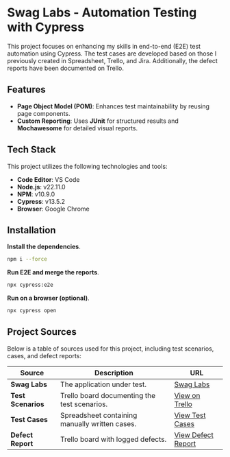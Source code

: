 # Swag Labs - Automation Testing with Cypress

This project focuses on enhancing my skills in end-to-end (E2E) test automation using Cypress. The test cases are developed based on those I previously created in Spreadsheet, Trello, and Jira. Additionally, the defect reports have been documented on Trello.

## Features

- **Page Object Model (POM)**: Enhances test maintainability by reusing page components.
- **Custom Reporting**: Uses **JUnit** for structured results and **Mochawesome** for detailed visual reports.


## Tech Stack

This project utilizes the following technologies and tools:

- **Code Editor**: VS Code
- **Node.js**: v22.11.0
- **NPM**: v10.9.0
- **Cypress**: v13.5.2
- **Browser**: Google Chrome


## Installation

**Install the dependencies**.
```sh
npm i --force
```

**Run E2E and merge the reports**.
```sh
npx cypress:e2e
```

**Run on a browser (optional)**.
```sh
npx cypress open
```

## Project Sources

Below is a table of sources used for this project, including test scenarios, cases, and defect reports:

| **Source**          | **Description**                                  | **URL**                                                                                                     |
|----------------------|--------------------------------------------------|-------------------------------------------------------------------------------------------------------------|
| **Swag Labs**        | The application under test.                     | [Swag Labs](https://www.saucedemo.com/)                                                                     |
| **Test Scenarios**   | Trello board documenting the test scenarios.    | [View on Trello](https://trello.com/invite/b/670f2e3a03f362e09e2abb63/ATTI78fe058e2b7c53a4dc9f7198a9f9980947A758DC/writing-test-scenarios-training) |
| **Test Cases**       | Spreadsheet containing manually written cases.  | [View Test Cases](https://docs.google.com/spreadsheets/d/1OjMEX_3Wncul7BSHx7h771NHyIB7UPB02REYRP6j0rw/edit?usp=sharing)                              |
| **Defect Report**    | Trello board with logged defects.               | [View Defect Report](https://trello.com/invite/b/671b51ae8936cc58132b4134/ATTI78991937ced03f4044c9d78d4740ad54BD0A9989/defect-report)              |

